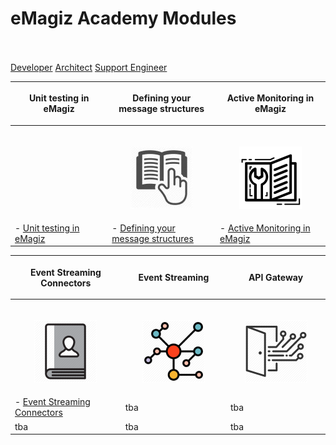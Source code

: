 # eMagiz Academy Modules
<!-- Side navigation -->
<div class="sidenav">
</br>
</br>
  <a href="#">Developer</a>
  <a href="#">Architect</a>
  <a href="#">Support Engineer</a>
  
</div>

| <p align="center">**Unit testing in eMagiz**</p>| <p align="center">**Defining your message structures**</p>| <p align="center">**Active Monitoring in eMagiz**</p>|
| ------ | ------ | ------ |
|<img width=600/><p align="center">|<img width=600/><p align="center"><img src="../../img/howto/BestPractice_icon.jpg"></p>|<img width=600/><p align="center"><img src="../../img/howto/How2_icon.png"></p>|
| - [Unit testing in eMagiz](index-unit-testing-in-emagiz.md)| - [Defining your message structures](index-defining-your-message-structures.md) | - [Active Monitoring in eMagiz](index-active-monitoring-in-emagiz.md) |

| <p align="center">**Event Streaming Connectors**</p>| <p align="center">**Event Streaming**</p>| <p align="center">**API Gateway**</p>|
| ------ | ------ | ------ |
|<img width=800/><p align="center"><img  src="../../img/howto/UserGuide_icon.png"></p>|<img width=800/><p align="center"><img  src="../../img/howto/EventStreaming.png"></p>|<img width=800/><p align="center"><img  src="../../img/howto/API_Gateway.png"></p>|
| - [Event Streaming Connectors](index-event-streaming-connectors.md)| tba | tba|
| tba | tba | tba|


